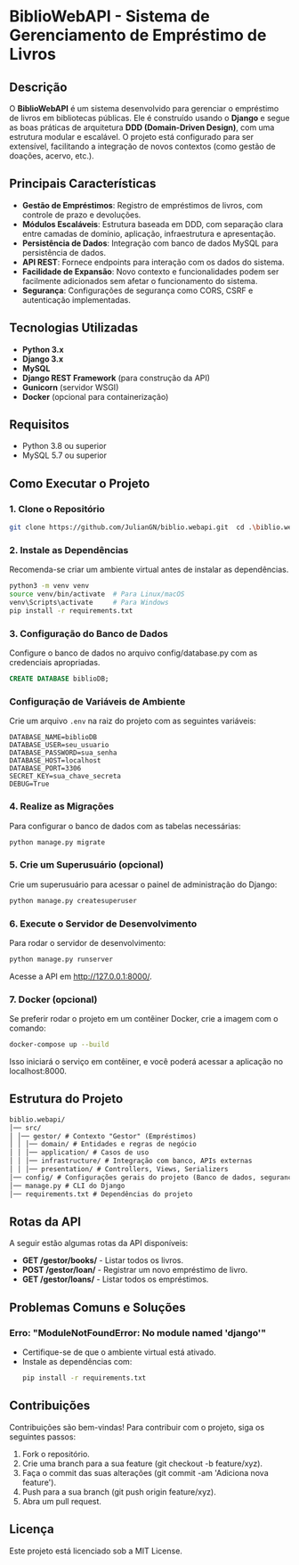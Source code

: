 # BiblioWebAPI - Sistema de Gerenciamento de Empréstimo de Livros

## Descrição

O **BiblioWebAPI** é um sistema desenvolvido para gerenciar o empréstimo de livros em bibliotecas públicas. Ele é construído usando o **Django** e segue as boas práticas de arquitetura **DDD (Domain-Driven Design)**, com uma estrutura modular e escalável. O projeto está configurado para ser extensível, facilitando a integração de novos contextos (como gestão de doações, acervo, etc.).

## Principais Características

- **Gestão de Empréstimos**: Registro de empréstimos de livros, com controle de prazo e devoluções.
- **Módulos Escaláveis**: Estrutura baseada em DDD, com separação clara entre camadas de domínio, aplicação, infraestrutura e apresentação.
- **Persistência de Dados**: Integração com banco de dados MySQL para persistência de dados.
- **API REST**: Fornece endpoints para interação com os dados do sistema.
- **Facilidade de Expansão**: Novo contexto e funcionalidades podem ser facilmente adicionados sem afetar o funcionamento do sistema.
- **Segurança**: Configurações de segurança como CORS, CSRF e autenticação implementadas.

## Tecnologias Utilizadas

- **Python 3.x**
- **Django 3.x**
- **MySQL**
- **Django REST Framework** (para construção da API)
- **Gunicorn** (servidor WSGI)
- **Docker** (opcional para containerização)

## Requisitos

- Python 3.8 ou superior
- MySQL 5.7 ou superior

## Como Executar o Projeto

### 1\. **Clone o Repositório**

```bash
git clone https://github.com/JulianGN/biblio.webapi.git  cd .\biblio.webapi\
```

### 2\. **Instale as Dependências**

Recomenda-se criar um ambiente virtual antes de instalar as dependências.

```bash
python3 -m venv venv
source venv/bin/activate  # Para Linux/macOS
venv\Scripts\activate     # Para Windows
pip install -r requirements.txt
```

### 3\. **Configuração do Banco de Dados**

Configure o banco de dados no arquivo config/database.py com as credenciais apropriadas.

```sql
CREATE DATABASE biblioDB;
```

### Configuração de Variáveis de Ambiente

Crie um arquivo `.env` na raiz do projeto com as seguintes variáveis:

```env
DATABASE_NAME=biblioDB
DATABASE_USER=seu_usuario
DATABASE_PASSWORD=sua_senha
DATABASE_HOST=localhost
DATABASE_PORT=3306
SECRET_KEY=sua_chave_secreta
DEBUG=True
```

### 4\. **Realize as Migrações**

Para configurar o banco de dados com as tabelas necessárias:

```bash
python manage.py migrate
```

### 5\. **Crie um Superusuário (opcional)**

Crie um superusuário para acessar o painel de administração do Django:

```bash
python manage.py createsuperuser
```

### 6\. **Execute o Servidor de Desenvolvimento**

Para rodar o servidor de desenvolvimento:

```bash
python manage.py runserver
```

Acesse a API em http://127.0.0.1:8000/.

### 7\. **Docker (opcional)**

Se preferir rodar o projeto em um contêiner Docker, crie a imagem com o comando:

```bash
docker-compose up --build
```

Isso iniciará o serviço em contêiner, e você poderá acessar a aplicação no localhost:8000.

## Estrutura do Projeto

```markdown
biblio.webapi/
│── src/
│ │── gestor/ # Contexto "Gestor" (Empréstimos)
│ │ │── domain/ # Entidades e regras de negócio
│ │ │── application/ # Casos de uso
│ │ │── infrastructure/ # Integração com banco, APIs externas
│ │ │── presentation/ # Controllers, Views, Serializers
│── config/ # Configurações gerais do projeto (Banco de dados, segurança)
│── manage.py # CLI do Django
│── requirements.txt # Dependências do projeto
```

## Rotas da API

A seguir estão algumas rotas da API disponíveis:

- **GET /gestor/books/** - Listar todos os livros.
- **POST /gestor/loan/** - Registrar um novo empréstimo de livro.
- **GET /gestor/loans/** - Listar todos os empréstimos.

## Problemas Comuns e Soluções

### Erro: "ModuleNotFoundError: No module named 'django'"

- Certifique-se de que o ambiente virtual está ativado.
- Instale as dependências com:
  ```bash
  pip install -r requirements.txt
  ```

## Contribuições

Contribuições são bem-vindas! Para contribuir com o projeto, siga os seguintes passos:

1.  Fork o repositório.
2.  Crie uma branch para a sua feature (git checkout -b feature/xyz).
3.  Faça o commit das suas alterações (git commit -am 'Adiciona nova feature').
4.  Push para a sua branch (git push origin feature/xyz).
5.  Abra um pull request.

## Licença

Este projeto está licenciado sob a MIT License.
